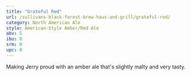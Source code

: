 ```yaml
---
title: "Grateful Red"
url: /sullivans-black-forest-brew-haus-and-grill/grateful-red/
category: North American Ale
style: American-Style Amber/Red Ale
abv: 5
ibu: 0
srm: 0
upc: 0
---
```

Making Jerry proud with an amber ale that's slightly malty and very tasty.
